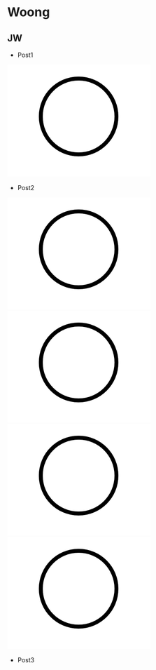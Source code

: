 # Woong

## JW

* Post1

![원](./image/test00.png)

* Post2

![원](./image/test00.png)![원](./image/test00.png)![원](./image/test00.png)![원](./image/test00.png)

* Post3
